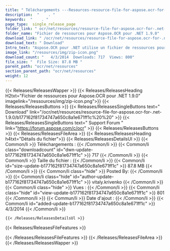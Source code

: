 ```yaml
---
title: " Téléchargements ---Resources-resource-file-for-aspose.ocr-for-.net-1.9.0 . "
description:  "    . " 
keywords:  "    . " 
page_type:  single_release_page
folder_link: " ocr/net/resources/resource-file-for-aspose.ocr-for-.net-1.9.0/"
folder_name: "Fichier de ressources pour Aspose.OCR pour .NET 1.9.0"
download_link: " /ocr/net/resources/resource-file-for-aspose.ocr-for-.net-1.9.0/b177162f81734747a650c8a1e671ff1c"
download_text: " Download"
Intro_text: "Aspose.OCR pour .NET utilise un fichier de ressources pour effectuer des opérations OCR sur l'i..."
image_link: "/resources/img/zip-icon.png"
download_count: "   4/3/2014  Downloads: 717  Views: 800"
file_size: "  File Size: 87.8 MB "
parent_path: "ocr/net/resources"
section_parent_path: "ocr/net/resources"
weight: 12
---
```


{{< Releases/ReleasesWapper >}}
  {{< Releases/ReleasesHeading H2txt="Fichier de ressources pour Aspose.OCR pour .NET 1.9.0" imagelink="/ressources/img/zip-icon.png">}}
  {{< Releases/ReleasesButtons >}}
    {{< Releases/ReleasesSingleButtons text=" Download" link="/ocr/net/resources/resource-file-for-aspose.ocr-for-.net-1.9.0/b177162f81734747a650c8a1e671ff1c%20%20" >}}
    {{< Releases/ReleasesSingleButtons text=" Support Forum " link="https://forum.aspose.com/c/ocr" >}}
  {{< Releases/ReleasesButtons >}}
  {{< Releases/ReleasesFileArea >}}
    {{< Releases/ReleasesHeading h4txt="Détails du fichier">}}
    {{< Releases/ReleasesDetailsUl >}}
            {{< Common/li >}} Téléchargements : {{< /Common/li >}}
      {{< Common/li class="downloadcount" id="dwn-update-b177162f81734747a650c8a1e671ff1c" >}} 717 {{< /Common/li >}}
      {{< Common/li >}} Taille du fichier : {{< /Common/li >}}
      {{< Common/li id="size-update-b177162f81734747a650c8a1e671ff1c" >}} 87.8 MB {{< /Common/li >}} 
      {{< Common/li  class="hide" >}} Posted By: {{< /Common/li >}} 
      {{< Common/li class="hide" id="author-update-b177162f81734747a650c8a1e671ff1c" >}} vitaly.krivenko {{< /Common/li >}}
      {{< Common/li class="hide" >}} Vues : {{< /Common/li >}}
      {{< Common/li class="hide" id="view-update-b177162f81734747a650c8a1e671ff1c" >}} 801 {{< /Common/li >}}
      {{< Commun/li >}} Date d'ajout : {{< /Common/li >}}
      {{< Common/li id="added-update-b177162f81734747a650c8a1e671ff1c" >}} 4/3/2014 {{< /Common/li >}} 

    {{< /Releases/ReleasesDetailsUl >}}

  {{< Releases/ReleasesFileFeatures >}}
      
  {{< /Releases/ReleasesFileFeatures >}}
 {{< /Releases/ReleasesFileArea >}}
{{< /Releases/ReleasesWapper >}}



